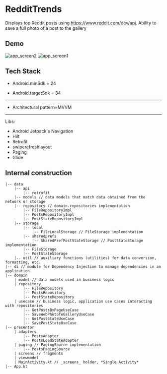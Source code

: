 # RedditTrends

Displays top Reddit posts using https://www.reddit.com/dev/api. Ability to save a full photo of a post to the gallery

## Demo
![app_screen2](https://github.com/user-attachments/assets/998fdb76-b689-49ef-96bf-1ab04a025c5d)
![app_screen1](https://github.com/user-attachments/assets/140c3984-8e88-41ce-9bf1-4d6bdcae46bd)

## Tech Stack

- Android.minSdk = 24

- Android.targetSdk = 34
---
- Architectural pattern=MVVM
---
Libs:
- Android Jetpack's Navigation
- Hilt
- Retrofit
- swiperefreshlayout
- Paging
- Glide

## Internal construction
```
|-- data
    |-- api
        |-- retrofit
    |-- models // data models that match data obtained from the network or storage
    |-- repository // domain.repositories implementation
        |-- FileRepositoryImpl
        |-- PostsRepositoryImpl
        |-- PostStateRepositoryImpl
    |-- storage
        |-- local
            |-- FileLocalStorage // FileStorage implementation
        |-- sharedprefs
            |-- SharedPrefPostStateStorage // PostStateStorage implementation
        |-- FileStorage
        |-- PostStateStorage
    |-- util // auxiliary functions (utilities) for data conversion, formatting, etc.
|-- di // module for Dependency Injection to manage dependencies in an application
|-- domain
    | model // data models used in business logic
    | repository
        |-- FileRepository
        |-- PostsRepository
        |-- PostStateRepository
    | usecase // business logic, application use cases interacting with repositories
        |-- GetPostsByPageUseCase
        |-- SaveWebPhotoToGalleryUseCase
        |-- GetPostStateUseCase
        |-- SavePostStateUseCase
|-- presentor
    | adapters
        |-- PostsAdapter
        |-- PostsLoadStateAdapter
    | paging // PagingSource implementation
        |-- PostsPagingSource
    | screens // fragments
    | viewmodel
    | MainActivity.kt // _screens_ holder, *Single Activity*
|-- App.kt
```
